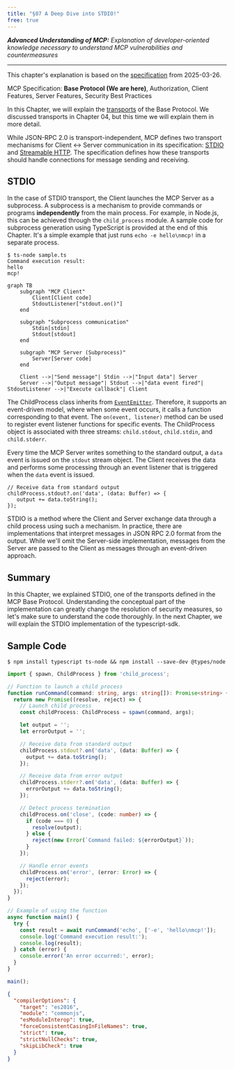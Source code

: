 ```yaml
---
title: "§07 A Deep Dive into STDIO!"
free: true
---
```


___Advanced Understanding of MCP:___ _Explanation of developer-oriented knowledge necessary to understand MCP vulnerabilities and countermeasures_

---

This chapter's explanation is based on the [specification](https://modelcontextprotocol.io/specification/2025-03-26) from 2025-03-26.

MCP Specification: **Base Protocol (We are here)**, Authorization, Client Features, Server Features, Security Best Practices

In this Chapter, we will explain the [transports](https://modelcontextprotocol.io/specification/2025-03-26/basic/transports) of the Base Protocol. We discussed transports in Chapter 04, but this time we will explain them in more detail.

While JSON-RPC 2.0 is transport-independent, MCP defines two transport mechanisms for Client ↔︎ Server communication in its specification: [STDIO](https://modelcontextprotocol.io/specification/2025-03-26/basic/transports#stdio) and [Streamable HTTP](https://modelcontextprotocol.io/specification/2025-03-26/basic/transports#streamable-http). The specification defines how these transports should handle connections for message sending and receiving.

## STDIO

In the case of STDIO transport, the Client launches the MCP Server as a subprocess. A subprocess is a mechanism to provide commands or programs **independently** from the main process. For example, in Node.js, this can be achieved through the `child_process` module. A sample code for subprocess generation using TypeScript is provided at the end of this Chapter. It's a simple example that just runs `echo -e hello\nmcp!` in a separate process.

```bash:Execution result
$ ts-node sample.ts
Command execution result:
hello
mcp!
```

```mermaid
graph TB
    subgraph "MCP Client"
        Client[Client code]
        StdoutListener["stdout.on()"]
    end
    
    subgraph "Subprocess communication"
        Stdin[stdin]
        Stdout[stdout]
    end
    
    subgraph "MCP Server (Subprocess)"
        Server[Server code]
    end
    
    Client -->|"Send message"| Stdin -->|"Input data"| Server
    Server -->|"Output message"| Stdout -->|"data event fired"| StdoutListener -->|"Execute callback"| Client

```

The ChildProcess class inherits from [`EventEmitter`](https://nodejs.org/ja/learn/asynchronous-work/the-nodejs-event-emitter). Therefore, it supports an event-driven model, where when some event occurs, it calls a function corresponding to that event. The `on(event, listener)` method can be used to register event listener functions for specific events. The ChildProcess object is associated with three streams: `child.stdout`, `child.stdin`, and `child.stderr`.

Every time the MCP Server writes something to the standard output, a `data` event is issued on the `stdout` stream object. The Client receives the data and performs some processing through an event listener that is triggered when the `data` event is issued.

```typescript:Example of registering an event listener using the on() method
// Receive data from standard output
childProcess.stdout?.on('data', (data: Buffer) => {
   output += data.toString();
});
```

STDIO is a method where the Client and Server exchange data through a child process using such a mechanism. In practice, there are implementations that interpret messages in JSON RPC 2.0 format from the output. While we'll omit the Server-side implementation, messages from the Server are passed to the Client as messages through an event-driven approach.

## Summary

In this Chapter, we explained STDIO, one of the transports defined in the MCP Base Protocol. Understanding the conceptual part of the implementation can greatly change the resolution of security measures, so let's make sure to understand the code thoroughly. In the next Chapter, we will explain the STDIO implementation of the typescript-sdk.

## Sample Code

```bash:Installing necessary libraries
$ npm install typescript ts-node && npm install --save-dev @types/node
```

```typescript:sample.ts
import { spawn, ChildProcess } from 'child_process';

// Function to launch a child process
function runCommand(command: string, args: string[]): Promise<string> {
  return new Promise((resolve, reject) => {
    // Launch child process
    const childProcess: ChildProcess = spawn(command, args);

    let output = '';
    let errorOutput = '';

    // Receive data from standard output
    childProcess.stdout?.on('data', (data: Buffer) => {
      output += data.toString();
    });

    // Receive data from error output
    childProcess.stderr?.on('data', (data: Buffer) => {
      errorOutput += data.toString();
    });

    // Detect process termination
    childProcess.on('close', (code: number) => {
      if (code === 0) {
        resolve(output);
      } else {
        reject(new Error(`Command failed: ${errorOutput}`));
      }
    });

    // Handle error events
    childProcess.on('error', (error: Error) => {
      reject(error);
    });
  });
}

// Example of using the function
async function main() {
  try {
    const result = await runCommand('echo', ['-e', 'hello\nmcp!']);
    console.log('Command execution result:');
    console.log(result);
  } catch (error) {
    console.error('An error occurred:', error);
  }
}

main();
```

```json:tsconfig.json
{
  "compilerOptions": {
    "target": "es2016",
    "module": "commonjs",
    "esModuleInterop": true,
    "forceConsistentCasingInFileNames": true,
    "strict": true,
    "strictNullChecks": true,
    "skipLibCheck": true
  }
}
